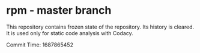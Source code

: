 # rpm - master branch

This repository contains frozen state of the repository.
Its history is cleared. It is used only for static code
analysis with Codacy.

Commit Time: 1687865452